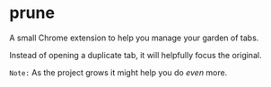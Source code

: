 # prune

A small Chrome extension to help you manage your garden of tabs.

Instead of opening a duplicate tab, it will helpfully focus the original.

`Note:` As the project grows it might help you do *even* more.